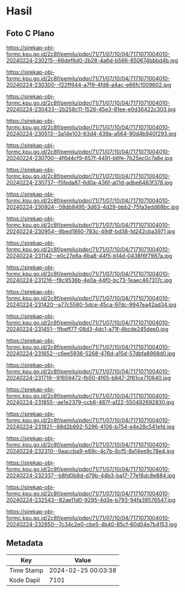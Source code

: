 # Hasil

## Foto C Plano

https://sirekap-obj-formc.kpu.go.id/2c8f/pemilu/pdpr/71/71/07/10/04/7171071004010-20240224-230215--66def6d0-2b28-4a6d-b566-850674bbbd4b.jpg

https://sirekap-obj-formc.kpu.go.id/2c8f/pemilu/pdpr/71/71/07/10/04/7171071004010-20240224-230300--f22ff644-a7f9-4fd8-a4ac-e66fc1009602.jpg

https://sirekap-obj-formc.kpu.go.id/2c8f/pemilu/pdpr/71/71/07/10/04/7171071004010-20240224-230433--2b258c11-1526-45e3-81ee-e0d36422c303.jpg

https://sirekap-obj-formc.kpu.go.id/2c8f/pemilu/pdpr/71/71/07/10/04/7171071004010-20240224-230513--3a14e103-63d4-439a-a564-90d4b940f293.jpg

https://sirekap-obj-formc.kpu.go.id/2c8f/pemilu/pdpr/71/71/07/10/04/7171071004010-20240224-230700--4f6d4cf9-657f-4491-b6fe-7b25ec0c7a8e.jpg

https://sirekap-obj-formc.kpu.go.id/2c8f/pemilu/pdpr/71/71/07/10/04/7171071004010-20240224-230737--f5feda87-6d0a-436f-a01d-adbe6483f378.jpg

https://sirekap-obj-formc.kpu.go.id/2c8f/pemilu/pdpr/71/71/07/10/04/7171071004010-20240224-230924--58db8495-3d63-4d29-bbb2-75fa3edd68bc.jpg

https://sirekap-obj-formc.kpu.go.id/2c8f/pemilu/pdpr/71/71/07/10/04/7171071004010-20240224-230954--8bed1860-783c-49df-bd38-fd242cba3971.jpg

https://sirekap-obj-formc.kpu.go.id/2c8f/pemilu/pdpr/71/71/07/10/04/7171071004010-20240224-231142--e0c27e8a-6ba8-44f5-b14d-0438f6f7987a.jpg

https://sirekap-obj-formc.kpu.go.id/2c8f/pemilu/pdpr/71/71/07/10/04/7171071004010-20240224-231216--f8c9536b-4e0a-44f0-bc73-1eaec467317c.jpg

https://sirekap-obj-formc.kpu.go.id/2c8f/pemilu/pdpr/71/71/07/10/04/7171071004010-20240224-231420--a77c5580-5dce-45ca-97dc-9947ea42ad34.jpg

https://sirekap-obj-formc.kpu.go.id/2c8f/pemilu/pdpr/71/71/07/10/04/7171071004010-20240224-231451--1fbeff77-08d3-4dc1-a71f-4bcde245dee0.jpg

https://sirekap-obj-formc.kpu.go.id/2c8f/pemilu/pdpr/71/71/07/10/04/7171071004010-20240224-231652--c6ee5936-5268-476d-a15d-57dbfa8968d0.jpg

https://sirekap-obj-formc.kpu.go.id/2c8f/pemilu/pdpr/71/71/07/10/04/7171071004010-20240224-231719--91659472-fb50-4f65-b847-2f61ce710640.jpg

https://sirekap-obj-formc.kpu.go.id/2c8f/pemilu/pdpr/71/71/07/10/04/7171071004010-20240224-231855--ae1e2379-ccb6-487f-a122-550492692830.jpg

https://sirekap-obj-formc.kpu.go.id/2c8f/pemilu/pdpr/71/71/07/10/04/7171071004010-20240224-231921--88d2b992-5296-4106-b754-e4e28c541efd.jpg

https://sirekap-obj-formc.kpu.go.id/2c8f/pemilu/pdpr/71/71/07/10/04/7171071004010-20240224-232310--9aaccba9-e69c-4c7b-8cf5-8a14ee9c78e4.jpg

https://sirekap-obj-formc.kpu.go.id/2c8f/pemilu/pdpr/71/71/07/10/04/7171071004010-20240224-232337--b8fd0b8d-d79b-44b3-ba17-77e18dc8e884.jpg

https://sirekap-obj-formc.kpu.go.id/2c8f/pemilu/pdpr/71/71/07/10/04/7171071004010-20240224-232543--82ae11d0-9295-4d3e-b793-94fa39576547.jpg

https://sirekap-obj-formc.kpu.go.id/2c8f/pemilu/pdpr/71/71/07/10/04/7171071004010-20240224-232650--7c34c2e0-cbe5-4b40-85cf-60d04e7b4153.jpg


## Metadata

| Key        | Value               |
| ---------- | ------------------- |
| Time Stamp | 2024-02-25 00:03:38 |
| Kode Dapil | 7101                |



